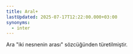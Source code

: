 ```yaml
---
title: Aral+
lastUpdated: 2025-07-17T12:22:00.000+03:00
synonyms:
  - inter
---
```

Ara "iki nesnenin arası" sözcüğünden türetilmiştir.
